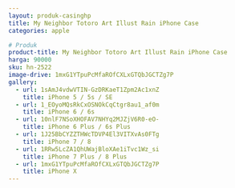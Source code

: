 ```yaml
---
layout: produk-casinghp
title: My Neighbor Totoro Art Illust Rain iPhone Case
categories: apple

# Produk
product-title: My Neighbor Totoro Art Illust Rain iPhone Case
harga: 90000
sku: hn-2522
image-drive: 1mxG1YTpuPcMfaROfCXLxGTQbJGCTZg7P
gallery:
  - url: 1sAmJ4vdwVTIN-GzDRKaeT1Zpm2Ac1xnZ
    title: iPhone 5 / 5s / SE
  - url: 1_EOyoMQsRkCxOSNOkCqCtgr8au1_af0m
    title: iPhone 6 / 6s
  - url: 10nlF7NSoXHOFAV7NHYq2MJZjV6R0-eO-
    title: iPhone 6 Plus / 6s Plus
  - url: 1J25BbCYZZTHWcTDVP4El3VITXvAs0FTg
    title: iPhone 7 / 8
  - url: 1RRw5LcZA1QhUWajBloXAe1iTvc1Wz_si
    title: iPhone 7 Plus / 8 Plus
  - url: 1mxG1YTpuPcMfaROfCXLxGTQbJGCTZg7P
    title: iPhone X
---
```

